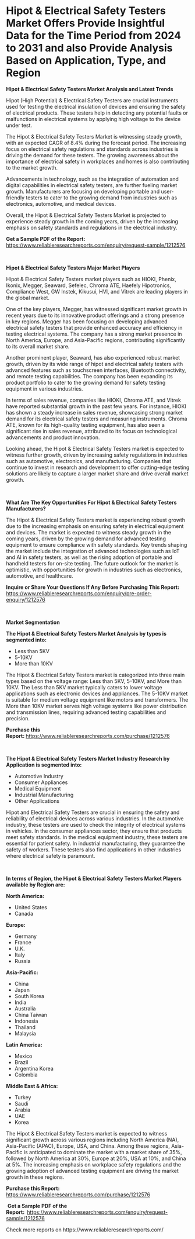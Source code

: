 <p><h1>Hipot & Electrical Safety Testers Market Offers Provide Insightful Data for the Time Period from 2024 to 2031 and also Provide Analysis Based on Application, Type, and Region</h1></p><p><strong>Hipot & Electrical Safety Testers Market Analysis and Latest Trends</strong></p>
<p><p>Hipot (High Potential) & Electrical Safety Testers are crucial instruments used for testing the electrical insulation of devices and ensuring the safety of electrical products. These testers help in detecting any potential faults or malfunctions in electrical systems by applying high voltage to the device under test.</p><p>The Hipot & Electrical Safety Testers Market is witnessing steady growth, with an expected CAGR of 8.4% during the forecast period. The increasing focus on electrical safety regulations and standards across industries is driving the demand for these testers. The growing awareness about the importance of electrical safety in workplaces and homes is also contributing to the market growth.</p><p>Advancements in technology, such as the integration of automation and digital capabilities in electrical safety testers, are further fueling market growth. Manufacturers are focusing on developing portable and user-friendly testers to cater to the growing demand from industries such as electronics, automotive, and medical devices.</p><p>Overall, the Hipot & Electrical Safety Testers Market is projected to experience steady growth in the coming years, driven by the increasing emphasis on safety standards and regulations in the electrical industry.</p></p>
<p><strong>Get a Sample PDF of the Report:&nbsp;</strong> <a href="https://www.reliableresearchreports.com/enquiry/request-sample/1212576">https://www.reliableresearchreports.com/enquiry/request-sample/1212576</a></p>
<p>&nbsp;</p>
<p><strong>Hipot & Electrical Safety Testers Major Market Players</strong></p>
<p><p>Hipot & Electrical Safety Testers market players such as HIOKI, Phenix, Ikonix, Megger, Seaward, Sefelec, Chroma ATE, Haefely Hipotronics, Compliance West, GW Instek, Kikusui, HVI, and Vitrek are leading players in the global market.</p><p>One of the key players, Megger, has witnessed significant market growth in recent years due to its innovative product offerings and a strong presence in key regions. Megger has been focusing on developing advanced electrical safety testers that provide enhanced accuracy and efficiency in testing electrical systems. The company has a strong market presence in North America, Europe, and Asia-Pacific regions, contributing significantly to its overall market share.</p><p>Another prominent player, Seaward, has also experienced robust market growth, driven by its wide range of hipot and electrical safety testers with advanced features such as touchscreen interfaces, Bluetooth connectivity, and remote testing capabilities. The company has been expanding its product portfolio to cater to the growing demand for safety testing equipment in various industries.</p><p>In terms of sales revenue, companies like HIOKI, Chroma ATE, and Vitrek have reported substantial growth in the past few years. For instance, HIOKI has shown a steady increase in sales revenue, showcasing strong market demand for its electrical safety testers and measuring instruments. Chroma ATE, known for its high-quality testing equipment, has also seen a significant rise in sales revenue, attributed to its focus on technological advancements and product innovation.</p><p>Looking ahead, the Hipot & Electrical Safety Testers market is expected to witness further growth, driven by increasing safety regulations in industries such as automotive, electronics, and manufacturing. Companies that continue to invest in research and development to offer cutting-edge testing solutions are likely to capture a larger market share and drive overall market growth.</p></p>
<p>&nbsp;</p>
<p><strong>What Are The Key Opportunities For Hipot & Electrical Safety Testers Manufacturers?</strong></p>
<p><p>The Hipot & Electrical Safety Testers market is experiencing robust growth due to the increasing emphasis on ensuring safety in electrical equipment and devices. The market is expected to witness steady growth in the coming years, driven by the growing demand for advanced testing equipment to ensure compliance with safety standards. Key trends shaping the market include the integration of advanced technologies such as IoT and AI in safety testers, as well as the rising adoption of portable and handheld testers for on-site testing. The future outlook for the market is optimistic, with opportunities for growth in industries such as electronics, automotive, and healthcare.</p></p>
<p><strong>Inquire or Share Your Questions If Any Before Purchasing This Report:</strong> <a href="https://www.reliableresearchreports.com/enquiry/pre-order-enquiry/1212576">https://www.reliableresearchreports.com/enquiry/pre-order-enquiry/1212576</a></p>
<p>&nbsp;</p>
<p><strong>Market Segmentation</strong></p>
<p><strong>The Hipot & Electrical Safety Testers Market Analysis by types is segmented into:</strong></p>
<p><ul><li>Less than 5KV</li><li>5-10KV</li><li>More than 10KV</li></ul></p>
<p><p>The Hipot & Electrical Safety Testers market is categorized into three main types based on the voltage range: Less than 5KV, 5-10KV, and More than 10KV. The Less than 5KV market typically caters to lower voltage applications such as electronic devices and appliances. The 5-10KV market is suitable for medium voltage equipment like motors and transformers. The More than 10KV market serves high voltage systems like power distribution and transmission lines, requiring advanced testing capabilities and precision.</p></p>
<p><strong>Purchase this Report:&nbsp;</strong><a href="https://www.reliableresearchreports.com/purchase/1212576">https://www.reliableresearchreports.com/purchase/1212576</a></p>
<p>&nbsp;</p>
<p><strong>The Hipot & Electrical Safety Testers Market Industry Research by Application is segmented into:</strong></p>
<p><ul><li>Automotive Industry</li><li>Consumer Appliances</li><li>Medical Equipment</li><li>Industrial Manufacturing</li><li>Other Applications</li></ul></p>
<p><p>Hipot and Electrical Safety Testers are crucial in ensuring the safety and reliability of electrical devices across various industries. In the automotive industry, these testers are used to check the integrity of electrical systems in vehicles. In the consumer appliances sector, they ensure that products meet safety standards. In the medical equipment industry, these testers are essential for patient safety. In industrial manufacturing, they guarantee the safety of workers. These testers also find applications in other industries where electrical safety is paramount.</p></p>
<p>&nbsp;</p>
<p><strong>In terms of Region, the Hipot & Electrical Safety Testers Market Players available by Region are:</strong></p>
<p>
    <p> <strong> North America: </strong>
        <ul>
            <li>United States</li>
            <li>Canada</li>
        </ul>
        </p> 
    <p> <strong> Europe: </strong>
        <ul>
            <li>Germany</li>
            <li>France</li>
            <li>U.K.</li>
            <li>Italy</li>
            <li>Russia</li>
        </ul>
        </p> 
    <p> <strong> Asia-Pacific: </strong>
        <ul>
            <li>China</li>
            <li>Japan</li>
            <li>South Korea</li>
            <li>India</li>
            <li>Australia</li>
            <li>China Taiwan</li>
            <li>Indonesia</li>
            <li>Thailand</li>
            <li>Malaysia</li>
        </ul>
        </p> 
    <p> <strong> Latin America: </strong>
        <ul>
            <li>Mexico</li>
            <li>Brazil</li>
            <li>Argentina Korea</li>
            <li>Colombia</li>
        </ul>
        </p> 
    <p> <strong> Middle East & Africa: </strong>
        <ul>
            <li>Turkey</li>
            <li>Saudi</li>
            <li>Arabia</li>
            <li>UAE</li>
            <li>Korea</li>
        </ul>
    </p>
    </p>
<p><p>The Hipot & Electrical Safety Testers market is expected to witness significant growth across various regions including North America (NA), Asia-Pacific (APAC), Europe, USA, and China. Among these regions, Asia-Pacific is anticipated to dominate the market with a market share of 35%, followed by North America at 30%, Europe at 20%, USA at 10%, and China at 5%. The increasing emphasis on workplace safety regulations and the growing adoption of advanced testing equipment are driving the market growth in these regions.</p></p>
<p><strong>Purchase this Report: </strong><a href="https://www.reliableresearchreports.com/purchase/1212576">https://www.reliableresearchreports.com/purchase/1212576</a></p>
<p>&nbsp;<strong>Get a Sample PDF of the Report:&nbsp;&nbsp;</strong><a href="https://www.reliableresearchreports.com/enquiry/request-sample/1212576">https://www.reliableresearchreports.com/enquiry/request-sample/1212576</a></p>
<p><strong></strong></p>
<p>Check more reports on https://www.reliableresearchreports.com/</p>